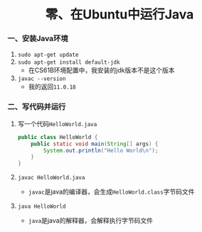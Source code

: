 <h1><center>零、在Ubuntu中运行Java</center></h1>

### 一、安装Java环境

1. `sudo apt-get update`
2. `sudo apt-get install default-jdk`
   * 在CS61B环境配置中，我安装的jdk版本不是这个版本
3. `javac --version`
   * 我的返回`11.0.18`

### 二、写代码并运行

1. 写一个代码`HelloWorld.java`

   ```Java
   public class HelloWorld {
       public static void main(String[] args) {
           System.out.println("Hello World\n");
       }
   }
   ```

2. `javac HelloWorld.java`

   * `javac`是java的编译器，会生成`HelloWorld.class`字节码文件

3. `java HelloWorld`

   * `java`是java的解释器，会解释执行字节码文件